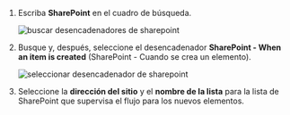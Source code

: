 1. Escriba **SharePoint** en el cuadro de búsqueda.
   
    ![buscar desencadenadores de sharepoint](media/modern-approvals/search-for-sharepoint.png)
2. Busque y, después, seleccione el desencadenador **SharePoint - When an item is created** (SharePoint - Cuando se crea un elemento).
   
    ![seleccionar desencadenador de sharepoint](media/modern-approvals/select-sharepoint-new-item.png)
3. Seleccione la **dirección del sitio** y el **nombre de la lista** para la lista de SharePoint que supervisa el flujo para los nuevos elementos.

